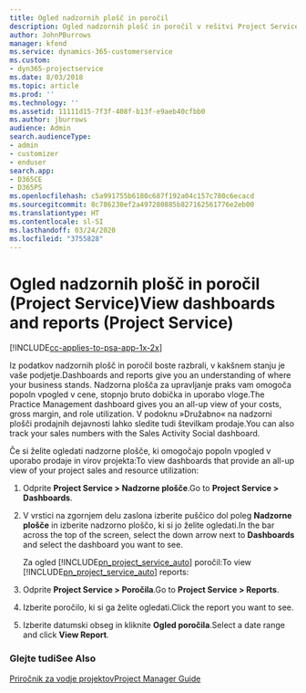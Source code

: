 ```yaml
---
title: Ogled nadzornih plošč in poročil
description: Ogled nadzornih plošč in poročil v rešitvi Project Service
author: JohnPBurrows
manager: kfend
ms.service: dynamics-365-customerservice
ms.custom:
- dyn365-projectservice
ms.date: 8/03/2018
ms.topic: article
ms.prod: ''
ms.technology: ''
ms.assetid: 11111d15-7f3f-408f-b13f-e9aeb40cfbb0
ms.author: jburrows
audience: Admin
search.audienceType:
- admin
- customizer
- enduser
search.app:
- D365CE
- D365PS
ms.openlocfilehash: c5a991755b6180c687f192a04c157c780c6ecacd
ms.sourcegitcommit: 8c786230ef2a497280885b827162561776e2eb00
ms.translationtype: HT
ms.contentlocale: sl-SI
ms.lasthandoff: 03/24/2020
ms.locfileid: "3755828"
---
```

# <a name="view-dashboards-and-reports-project-service"></a><span data-ttu-id="b8c4f-103">Ogled nadzornih plošč in poročil (Project Service)</span><span class="sxs-lookup"><span data-stu-id="b8c4f-103">View dashboards and reports (Project Service)</span></span>

[!INCLUDE[cc-applies-to-psa-app-1x-2x](../includes/cc-applies-to-psa-app-1x-2x.md)]

<span data-ttu-id="b8c4f-104">Iz podatkov nadzornih plošč in poročil boste razbrali, v kakšnem stanju je vaše podjetje.</span><span class="sxs-lookup"><span data-stu-id="b8c4f-104">Dashboards and reports give you an understanding of where your business stands.</span></span> <span data-ttu-id="b8c4f-105">Nadzorna plošča za upravljanje praks vam omogoča popoln vpogled v cene, stopnjo bruto dobička in uporabo vloge.</span><span class="sxs-lookup"><span data-stu-id="b8c4f-105">The Practice Management dashboard gives you an all-up view of your costs, gross margin, and role utilization.</span></span> <span data-ttu-id="b8c4f-106">V podoknu »Družabno« na nadzorni plošči prodajnih dejavnosti lahko sledite tudi številkam prodaje.</span><span class="sxs-lookup"><span data-stu-id="b8c4f-106">You can also track your sales numbers with the Sales Activity Social dashboard.</span></span>  
  
 <span data-ttu-id="b8c4f-107">Če si želite ogledati nadzorne plošče, ki omogočajo popoln vpogled v uporabo prodaje in virov projekta:</span><span class="sxs-lookup"><span data-stu-id="b8c4f-107">To view dashboards that provide an all-up view of your project sales and resource utilization:</span></span>  
  
1. <span data-ttu-id="b8c4f-108">Odprite **Project Service > Nadzorne plošče**.</span><span class="sxs-lookup"><span data-stu-id="b8c4f-108">Go to **Project Service > Dashboards**.</span></span>  
  
2. <span data-ttu-id="b8c4f-109">V vrstici na zgornjem delu zaslona izberite puščico dol poleg **Nadzorne plošče** in izberite nadzorno ploščo, ki si jo želite ogledati.</span><span class="sxs-lookup"><span data-stu-id="b8c4f-109">In the bar across the top of the screen, select the down arrow next to **Dashboards** and select the dashboard you want to see.</span></span>  
  
   <span data-ttu-id="b8c4f-110">Za ogled [!INCLUDE[pn_project_service_auto](../includes/pn-project-service-auto.md)] poročil:</span><span class="sxs-lookup"><span data-stu-id="b8c4f-110">To view [!INCLUDE[pn_project_service_auto](../includes/pn-project-service-auto.md)] reports:</span></span>  
  
3. <span data-ttu-id="b8c4f-111">Odprite **Project Service > Poročila**.</span><span class="sxs-lookup"><span data-stu-id="b8c4f-111">Go to **Project Service > Reports**.</span></span>  
  
4. <span data-ttu-id="b8c4f-112">Izberite poročilo, ki si ga želite ogledati.</span><span class="sxs-lookup"><span data-stu-id="b8c4f-112">Click the report you want to see.</span></span>  
  
5. <span data-ttu-id="b8c4f-113">Izberite datumski obseg in kliknite **Ogled poročila**.</span><span class="sxs-lookup"><span data-stu-id="b8c4f-113">Select a date range and click **View Report**.</span></span>  
  
### <a name="see-also"></a><span data-ttu-id="b8c4f-114">Glejte tudi</span><span class="sxs-lookup"><span data-stu-id="b8c4f-114">See Also</span></span>  
 [<span data-ttu-id="b8c4f-115">Priročnik za vodje projektov</span><span class="sxs-lookup"><span data-stu-id="b8c4f-115">Project Manager Guide</span></span>](../project-service/project-manager-guide.md)
